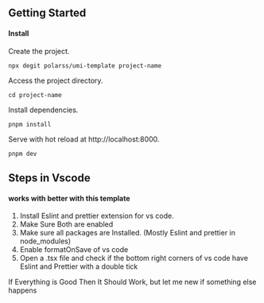 ## Getting Started

#### Install

Create the project.

```
npx degit polarss/umi-template project-name
```

Access the project directory.

```
cd project-name
```

Install dependencies.

```
pnpm install
```

Serve with hot reload at http://localhost:8000.

```
pnpm dev
```

## Steps in Vscode

#### works with better with this template

1. Install Eslint and prettier extension for vs code.
2. Make Sure Both are enabled
3. Make sure all packages are Installed. (Mostly Eslint and prettier in node_modules)
4. Enable formatOnSave of vs code
5. Open a .tsx file and check if the bottom right corners of vs code have Eslint and Prettier with a double tick

If Everything is Good Then It Should Work, but let me new if something else happens
